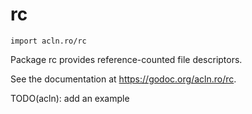 rc
================

`import acln.ro/rc`

Package rc provides reference-counted file descriptors.

See the documentation at https://godoc.org/acln.ro/rc.

TODO(acln): add an example
